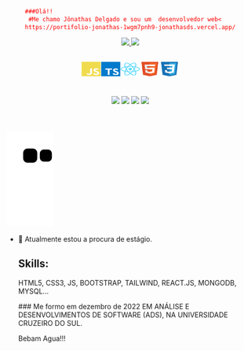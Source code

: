 <div style="align-items: center; color: red; display: flex; flex-direction: column; justify-content: center;">
    
    ###Olá!!
     #Me chamo Jônathas Delgado e sou um  desenvolvedor web<
    https://portifolio-jonathas-1wgm7pnh9-jonathasds.vercel.app/
    
</div>
<div align="center">
    <a href="https://github.com/Jonathasds">
        <img height="180em"
            src="https://github-readme-stats.vercel.app/api?username=Jonathasds&show_icons=true&theme=dark&include_all_commits=true&count_private=true" />
        <img height="180em"
            src="https://github-readme-stats.vercel.app/api/top-langs/?username=Jonathasds&layout=compact&langs_count=7&theme=dracula" />
</div>
<div style="display: inline_block; display: flex; justify-content: center;padding-top: 30px;"><br>
    <img align="center" alt="JD-Js" height="30" width="40"
        src="https://raw.githubusercontent.com/devicons/devicon/master/icons/javascript/javascript-plain.svg">
    <img align="center" alt="JD-Ts" height="30" width="40"
        src="https://raw.githubusercontent.com/devicons/devicon/master/icons/typescript/typescript-plain.svg">
    <img align="center" alt="JD-React" height="30" width="40"
        src="https://raw.githubusercontent.com/devicons/devicon/master/icons/react/react-original.svg">
    <img align="center" alt="JD-HTML" height="30" width="40"
        src="https://raw.githubusercontent.com/devicons/devicon/master/icons/html5/html5-original.svg">
    <img align="center" alt="JD-CSS" height="30" width="40"
        src="https://raw.githubusercontent.com/devicons/devicon/master/icons/css3/css3-original.svg">

</div>



<div style="display: flex; justify-content: center; flex-direction: column; align-items: center; padding: 40px;">
    <div>
        <a href="https://www.instagram.com/sjonathads/" target="_blank"><img
                src="https://img.shields.io/badge/-Instagram-%23E4405F?style=for-the-badge&logo=instagram&logoColor=white"
                target="_blank"></a>
        <a href="mailto:jonathadelgado@gmail.com"><img
                src="https://img.shields.io/badge/-Gmail-%23333?style=for-the-badge&logo=gmail&logoColor=white"
                target="_blank"></a>
        <a href="https://www.linkedin.com/in/j%C3%B4nathas-delgado-2a6b51102/" target="_blank"><img
                src="https://img.shields.io/badge/-LinkedIn-%230077B5?style=for-the-badge&logo=linkedin&logoColor=white"
                target="_blank"></a>
        <a href="https://wa.me/5522981818181" target="_blank"><img
                src="https://img.shields.io/badge/WhatsApp-25D366?style=for-the-badge&logo=whatsapp&logoColor=white"
                target="_blank"></a>
    </div>
   
</div>

![snake gif](https://github.com/Formandodev/Formandodev/blob/output/github-contribution-grid-snake.svg)
            
    
    
- 🔭 Atualmente estou a procura de estágio.

    <h2>Skills:</h2> <p>HTML5, CSS3, JS, BOOTSTRAP, TAILWIND, REACT.JS, MONGODB, MYSQL...</p>
    ### Me formo em dezembro de 2022 EM ANÁLISE E DESENVOLVIMENTOS DE SOFTWARE (ADS), NA UNIVERSIDADE CRUZEIRO DO SUL.
   

    Bebam Agua!!!
